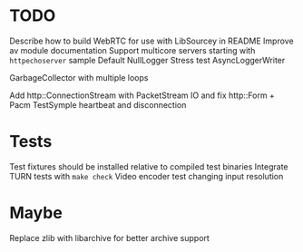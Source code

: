 # TODO

Describe how to build WebRTC for use with LibSourcey in README
Improve av module documentation
Support multicore servers starting with `httpechoserver` sample
Default NullLogger
Stress test AsyncLoggerWriter

GarbageCollector with multiple loops

Add http::ConnectionStream with PacketStream IO and fix http::Form + Pacm 
TestSymple heartbeat and disconnection



# Tests

Test fixtures should be installed relative to compiled test binaries
Integrate TURN tests with `make check`
Video encoder test changing input resolution


# Maybe

Replace zlib with libarchive for better archive support
